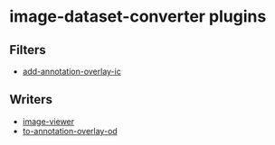 # image-dataset-converter plugins
## Filters
* [add-annotation-overlay-ic](add-annotation-overlay-ic.md)

## Writers
* [image-viewer](image-viewer.md)
* [to-annotation-overlay-od](to-annotation-overlay-od.md)
